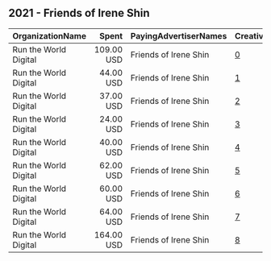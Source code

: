 ## 2021 - Friends of Irene Shin 
|OrganizationName|Spent|PayingAdvertiserNames|CreativeUrls|Impressions|Genders|AgeBrackets|CountryCodes|BillingAddresses|CandidateBallotInformation|
|:---|---:|:---|:---|---:|:---|:---|:---|:---|:---|
|Run the World Digital|109.00 USD|Friends of Irene Shin|[0](https://www.snap.com/political-ads/asset/84433a373f8285e5c336126c9d14ed79ac0747c522162599930893d04bbe6a63?mediaType=mp4)|6,912|FEMALE|25+|united states|"1324 Spaight St,Madison,53703,US"|Irene Shin for Delegate|
|Run the World Digital|44.00 USD|Friends of Irene Shin|[1](https://www.snap.com/political-ads/asset/fb7c24ec0c26b509a7220082b955f90c9cb30f0a3cc1c8a92ea1497d8cff4ded?mediaType=mp4)|1,766||25+|united states|"1324 Spaight St,Madison,53703,US"|Irene Shin for Delegate|
|Run the World Digital|37.00 USD|Friends of Irene Shin|[2](https://www.snap.com/political-ads/asset/6c27f3e21520160abfe4cb2827d50e30a0e9f7039c2a398fab31c88dc4c130e9?mediaType=mp4)|1,909||25+|united states|"1324 Spaight St,Madison,53703,US"|Irene Shin for Delegate|
|Run the World Digital|24.00 USD|Friends of Irene Shin|[3](https://www.snap.com/political-ads/asset/84433a373f8285e5c336126c9d14ed79ac0747c522162599930893d04bbe6a63?mediaType=mp4)|1,378|FEMALE|25+|united states|"1324 Spaight St,Madison,53703,US"|Irene Shin for Delegate|
|Run the World Digital|40.00 USD|Friends of Irene Shin|[4](https://www.snap.com/political-ads/asset/2aaded98e161b1f46cea435999dd70422760b3fe560ff888484173d09d649b70?mediaType=mp4)|1,675||25+|united states|"1324 Spaight St,Madison,53703,US"|Irene Shin for Delegate|
|Run the World Digital|62.00 USD|Friends of Irene Shin|[5](https://www.snap.com/political-ads/asset/0bb0112154fb02c70e77a5dae8449689b8a2cdf49e8da289c930e51345d44c22?mediaType=mp4)|3,616||25+|united states|"1324 Spaight St,Madison,53703,US"|Irene Shin for Delegate|
|Run the World Digital|60.00 USD|Friends of Irene Shin|[6](https://www.snap.com/political-ads/asset/80c7079fd3e60f8deb055ad10ac8e65b7345a80988a461ad35b99433e68b0f03?mediaType=mp4)|3,484||25+|united states|"1324 Spaight St,Madison,53703,US"|Irene Shin for Delegate|
|Run the World Digital|64.00 USD|Friends of Irene Shin|[7](https://www.snap.com/political-ads/asset/a9d3aa876d0ebb7119e08b3ba761598eaf66df36c81b42739649622257f2db74?mediaType=mp4)|5,598||25+|united states|"1324 Spaight St,Madison,53703,US"|Irene Shin for Delegate|
|Run the World Digital|164.00 USD|Friends of Irene Shin|[8](https://www.snap.com/political-ads/asset/3224bf2ce45ded0d669ab55aa1926d1bdd20136668415e65d6971456d836b3a3?mediaType=mp4)|14,539||25+|united states|"1324 Spaight St,Madison,53703,US"|Irene Shin for Delegate|
